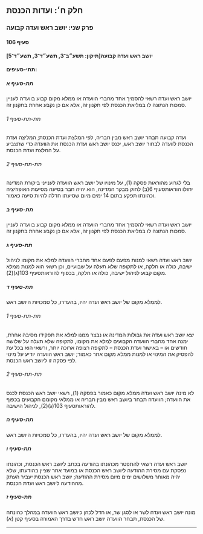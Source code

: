 ## חלק ח׳: ועדות הכנסת

### פרק שני: יושב ראש ועדה קבועה

#### סעיף 106

**יושב ראש ועדה קבועה[תיקון: תשע״ב־3, תשע״ד־3, תשע״ד־5]**



#### תתי-סעיפים:

##### תת-סעיף א

יושב ראש 
ועדה רשאי להסמיך אחד מחברי הוועדה או ממלא מקום קבוע בוועדה לעניין סמכות 
הנתונה לו במליאת הכנסת לפי תקנון זה, אלא אם כן נקבע אחרת בתקנון זה.

###### תת-תת-סעיף 1

ועדה קבועה תבחר יושב ראש מבין חבריה, לפי המלצת ועדת הכנסת; המליצה ועדת 
הכנסת לוועדה לבחור יושב ראש, יכנס יושב ראש ועדת הכנסת את הוועדה כדי 
שתצביע על המלצת ועדת הכנסת.

###### תת-תת-סעיף 2

בלי לגרוע מהוראות פסקה (1), על מינויו של יושב ראש הוועדה לענייני ביקורת המדינה יחולו הוראותסעיף 6(ב) לחוק מבקר המדינה, הוא יהיה חבר בסיעה מסיעות האופוזיציה וכהונתו תפקע בתום 14 ימים מיום שסיעתו חדלה להיות סיעה כאמור.

##### תת-סעיף ב

יושב ראש 
ועדה רשאי להסמיך אחד מחברי הוועדה או ממלא מקום קבוע בוועדה לעניין סמכות 
הנתונה לו במליאת הכנסת לפי תקנון זה, אלא אם כן נקבע אחרת בתקנון זה.

##### תת-סעיף ג

יושב ראש 
ועדה רשאי למנות מפעם לפעם אחד מחברי הוועדה למלא את מקומו לניהול ישיבה, 
כולה או חלקה, או לתקופה שלא תעלה על שבועיים, וכן רשאי הוא למנות ממלא 
מקום קבוע לניהול ישיבה, כולה או חלקה, בכפוף להוראותסעיף 103(ג)(2).

##### תת-סעיף ד

לממלא מקום של יושב ראש ועדה יהיו, בהעדרו, כל סמכויות היושב ראש.

###### תת-תת-סעיף 1

יצא יושב ראש ועדה את גבולות המדינה או נבצר ממנו למלא את תפקידו מסיבה 
אחרת, ימנה אחד מחברי הוועדה הקבועים למלא את מקומו, לתקופה שלא תעלה על 
שלושה חודשים או – באישור ועדת הכנסת – לתקופה רצופה ארוכה יותר, ורשאי הוא
 בכל עת להפסיק את המינוי או למנות ממלא מקום אחר כאמור; יושב ראש הוועדה 
יודיע על מינוי לפי פסקה זו ליושב ראש הכנסת.

###### תת-תת-סעיף 2

לא מינה 
יושב ראש ועדה ממלא מקום כאמור בפסקה (1), רשאי יושב ראש הכנסת לכנס את 
הוועדה; הוועדה תבחר ביושב ראש מבין חבריה או ממלאי מקומם הקבועים בכפוף 
להוראותסעיף 103(ג)(2), לניהול הישיבה.

##### תת-סעיף ה

לממלא מקום של יושב ראש ועדה יהיו, בהעדרו, כל סמכויות היושב ראש.

##### תת-סעיף ו

יושב ראש 
ועדה רשאי להתפטר מכהונתו בהודעה בכתב ליושב ראש הכנסת, וכהונתו נפסקת עם 
מסירת ההודעה ליושב ראש הכנסת או במועד אחר שציין בהודעתו, שלא יהיה מאוחר 
משלושים ימים מיום מסירת ההודעה; יושב ראש הכנסת יעביר העתק מההודעה ליושב 
ראש ועדת הכנסת.

##### תת-סעיף ז

מונה יושב 
ראש ועדה לשר או לסגן שר, או חדל לכהן כיושב ראש הוועדה במהלך כהונתה של 
הכנסת, תבחר הוועדה יושב ראש חדש בדרך האמורה בסעיף קטן (א).

----

